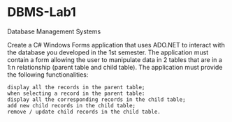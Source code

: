 # DBMS-Lab1
Database Management Systems

Create a C# Windows Forms application that uses ADO.NET to interact with the database you developed in the 1st semester. The application must contain a form allowing the user to manipulate data in 2 tables that are in a 1:n relationship (parent table and child table). The application must provide the following functionalities:

    display all the records in the parent table;
    when selecting a record in the parent table:
    display all the corresponding records in the child table;
    add new child records in the child table;
    remove / update child records in the child table.

